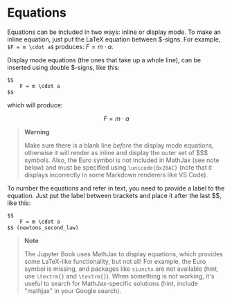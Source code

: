 # Equations

Equations can be included in two ways: inline or display mode. To make an inline equation, just put the LaTeX equation between \$-signs. For example, `$F = m \cdot a$` produces: $F = m \cdot a$. 

Display mode equations (the ones that take up a whole line), can be inserted using double \$-signs, like this:

    $$
        F = m \cdot a
    $$

which will produce:

$$
    F = m \cdot a
$$

> **Warning**
> 
> Make sure there is a blank line *before* the display mode equations, otherwise it will render as inline and display the outer set of $$$ symbols. Also, the Euro symbol is not included in MathJax (see note below) and must be specified using `\unicode{0x20AC}` (note that it displays incorrectly in some Markdown renderers like VS Code).

To number the equations and refer in text, you need to provide a label to the equation. Just put the label between brackets and place it after the last \$\$, like this:

    $$
        F = m \cdot a
    $$ (newtons_second_law)

> **Note**
> 
> The Jupyter Book uses MathJax to display equations, which provides some LaTeX-like functionality, but not all! For example, the Euro symbol is missing, and packages like `siunitx` are not available (hint, use `\textrm{}` and `\textrm{}`). When something is not working, it's useful to search for MathJax-specific solutions (hint, include "mathjax" in your Google search).
> 
